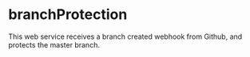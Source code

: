 # branchProtection
This web service receives a branch created webhook from Github, and protects the master branch.
